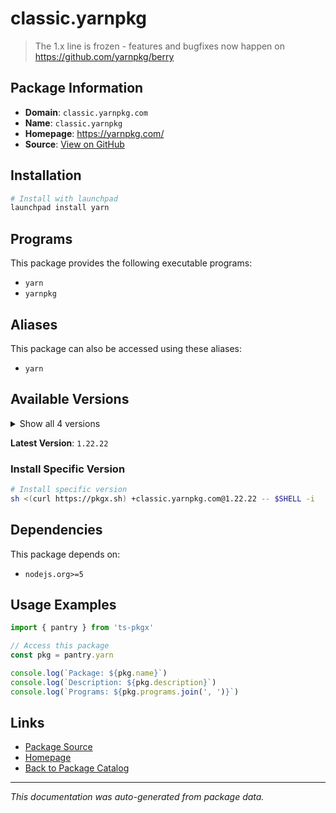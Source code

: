 # classic.yarnpkg

> The 1.x line is frozen - features and bugfixes now happen on https://github.com/yarnpkg/berry

## Package Information

- **Domain**: `classic.yarnpkg.com`
- **Name**: `classic.yarnpkg`
- **Homepage**: https://yarnpkg.com/
- **Source**: [View on GitHub](https://github.com/pkgxdev/pantry/tree/main/projects/classic.yarnpkg.com/package.yml)

## Installation

```bash
# Install with launchpad
launchpad install yarn
```

## Programs

This package provides the following executable programs:

- `yarn`
- `yarnpkg`

## Aliases

This package can also be accessed using these aliases:

- `yarn`

## Available Versions

<details>
<summary>Show all 4 versions</summary>

- `1.22.22`, `1.22.21`, `1.22.20`, `1.22.19`

</details>

**Latest Version**: `1.22.22`

### Install Specific Version

```bash
# Install specific version
sh <(curl https://pkgx.sh) +classic.yarnpkg.com@1.22.22 -- $SHELL -i
```

## Dependencies

This package depends on:

- `nodejs.org>=5`

## Usage Examples

```typescript
import { pantry } from 'ts-pkgx'

// Access this package
const pkg = pantry.yarn

console.log(`Package: ${pkg.name}`)
console.log(`Description: ${pkg.description}`)
console.log(`Programs: ${pkg.programs.join(', ')}`)
```

## Links

- [Package Source](https://github.com/pkgxdev/pantry/tree/main/projects/classic.yarnpkg.com/package.yml)
- [Homepage](https://yarnpkg.com/)
- [Back to Package Catalog](../../package-catalog.md)

---

*This documentation was auto-generated from package data.*
